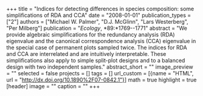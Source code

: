 +++
title = "Indices for detecting differences in species composition: some simplifications of RDA and CCA"
date = "2008-01-01"
publication_types = ["2"]
authors = ["Michael W. Palmer", "D.J. McGlinn", "Lars Westerberg", "Per Milberg"]
publication = "_Ecology_, *89:*1769--1771"
abstract = "We provide algebraic simplifications for the redundancy analysis (RDA) eigenvalue and the canonical correspondence analysis (CCA) eigenvalue in the special case of permanent plots sampled twice. The indices for RDA and CCA are interrelated and are intuitively interpretable. These simplifications also apply to simple split-plot designs and to a balanced design with two independent samples."
abstract_short = ""
image_preview = ""
selected = false
projects = []
tags = []
url_custom = [{name = "HTML", url = "http://dx.doi.org/10.1890%2F07-0842.1"}]
math = true
highlight = true
[header]
image = ""
caption = ""
+++
